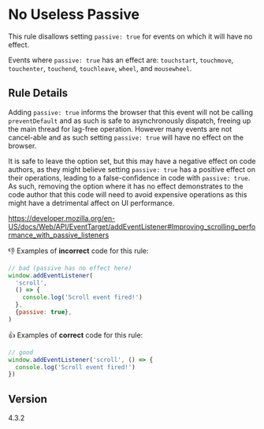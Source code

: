 # No Useless Passive

This rule disallows setting `passive: true` for events on which it will have no effect.

Events where `passive: true` has an effect are: `touchstart`, `touchmove`, `touchenter`, `touchend`, `touchleave`, `wheel`, and `mousewheel`.

## Rule Details

Adding `passive: true` informs the browser that this event will not be calling `preventDefault` and as such is safe to asynchronously dispatch, freeing up the main thread for lag-free operation. However many events are not cancel-able and as such setting `passive: true` will have no effect on the browser.

It is safe to leave the option set, but this may have a negative effect on code authors, as they might believe setting `passive: true` has a positive effect on their operations, leading to a false-confidence in code with `passive: true`. As such, removing the option where it has no effect demonstrates to the code author that this code will need to avoid expensive operations as this might have a detrimental affect on UI performance.

https://developer.mozilla.org/en-US/docs/Web/API/EventTarget/addEventListener#Improving_scrolling_performance_with_passive_listeners

👎 Examples of **incorrect** code for this rule:

```js
// bad (passive has no effect here)
window.addEventListener(
  'scroll',
  () => {
    console.log('Scroll event fired!')
  },
  {passive: true},
)
```

👍 Examples of **correct** code for this rule:

```js
// good
window.addEventListener('scroll', () => {
  console.log('Scroll event fired!')
})
```

## Version

4.3.2
